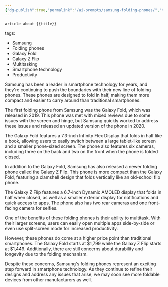 ```yaml
---
{"dg-publish":true,"permalink":"/ai-prompts/samsung-folding-phones/","tags":["public","ai"],"noteIcon":"1","created":"2023-08-15T14:20:32.000+02:00","updated":"2023-03-13T22:18:40.000+01:00"}
---
```


```tg
article about {{title}}
```
tags:
- Samsung
- Folding phones
- Galaxy Fold
- Galaxy Z Flip
- Multitasking
- Smartphone technology 
- Productivity 


Samsung has been a leader in smartphone technology for years, and they're continuing to push the boundaries with their new line of folding phones. These phones are designed to fold in half, making them more compact and easier to carry around than traditional smartphones.

The first folding phone from Samsung was the Galaxy Fold, which was released in 2019. This phone was met with mixed reviews due to some issues with the screen and hinge, but Samsung quickly worked to address these issues and released an updated version of the phone in 2020.

The Galaxy Fold features a 7.3-inch Infinity Flex Display that folds in half like a book, allowing users to easily switch between a large tablet-like screen and a smaller phone-sized screen. The phone also features six cameras, including three on the back and two on the front when the phone is folded closed.

In addition to the Galaxy Fold, Samsung has also released a newer folding phone called the Galaxy Z Flip. This phone is more compact than the Galaxy Fold, featuring a clamshell design that folds vertically like an old-school flip phone.

The Galaxy Z Flip features a 6.7-inch Dynamic AMOLED display that folds in half when closed, as well as a smaller exterior display for notifications and quick access to apps. The phone also has two rear cameras and one front-facing camera for selfies.

One of the benefits of these folding phones is their ability to multitask. With their larger screens, users can easily open multiple apps side-by-side or even use split-screen mode for increased productivity.

However, these phones do come at a higher price point than traditional smartphones. The Galaxy Fold starts at $1,799 while the Galaxy Z Flip starts at $1,449. Additionally, there are still concerns about durability and longevity due to the folding mechanism.

Despite these concerns, Samsung's folding phones represent an exciting step forward in smartphone technology. As they continue to refine their designs and address any issues that arise, we may soon see more foldable devices from other manufacturers as well.